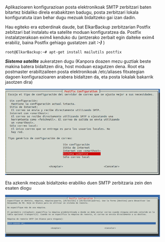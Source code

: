 Aplikazioaren konfigurazioan posta elektronikoak SMTP zerbitzari baten bitartez bidaliko direla erabakitzen badugu, posta zerbitzari lokala konfiguratuta izan behar dugu mezuak bidaltzeko gai izan dadin.

Hau egiteko era ezberdinak daude, bat ElkarBackup zerbitzarian Postfix zebitzari bat instalatu eta satelite moduan konfiguratzea da. Postfix instalatzerakoan exim4 kenduko du (antzerako zerbait egin daiteke exim4 erabiliz, baina Postfix gehiago gustatzen zait ***:-)***  )

```
root@ElkarBackup:~# apt-get install mailutils postfix
```


***Sistema satelite***  aukeratzen dugu (Kanpora doazen mezu guztiak beste makina batera bidaltzen dira, host moduan ezagutzen dena. Root eta postmaster erabiltzaileen posta elektronikoak /etc/aliases fitxategian dagoen konfigurazioaren arabera bidaltzen da, eta posta lokalak bakarrik jasotzen dira)

![Clientes y Tareas](../assets/email1.png)

Eta azkenik mezuak bidaltzeko erabiliko duen SMTP zerbitzaria zein den esaten diogu

![Clientes y Tareas](../assets/email2.png)

